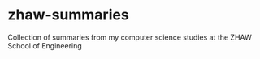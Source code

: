 # zhaw-summaries
Collection of summaries from my computer science studies at the ZHAW School of Engineering
